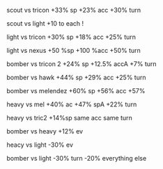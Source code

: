 scout vs tricon
+33% sp
+23% acc
+30% turn

scout vs light
+10 to each !

light vs tricon
+30% sp
+18% acc
+25% turn

light vs nexus
+50 %sp
+100 %acc
+50% turn

bomber vs tricon 2
+24% sp
+12.5% accA
+7% turn

bomber vs hawk
+44% sp
+29% acc
+25% turn

bomber vs melendez
+60% sp
+56% acc
+57%

heavy vs mel
+40% ac
+47% spA
+22% turn

heavy vs tric2
+14%sp
same acc
same turn

bomber vs heavy
+12% ev

heacy vs light
-30% ev

bomber vs light
-30% turn 
-20% everything else

